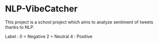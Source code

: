 # NLP-VibeCatcher
This project is a school project which aims to analyze sentiment of tweets thanks to NLP.

Label :
0 = Negative
2 = Neutral
4 : Positive
